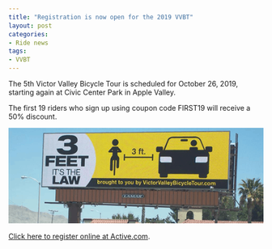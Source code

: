 ```yaml
---
title: "Registration is now open for the 2019 VVBT"
layout: post
categories:
- Ride news
tags:
- VVBT
---
```


The 5th Victor Valley Bicycle Tour is scheduled for October 26, 2019, starting again at Civic Center Park in Apple Valley.

The first 19 riders who sign up using coupon code FIRST19 will receive a 50% discount.

![2019 Victor Valley Bicycle Tour](/assets/img/2019/04/victor-valley-bicycle-tour.png)

[Click here to register online at Active.com](https://www.active.com).
